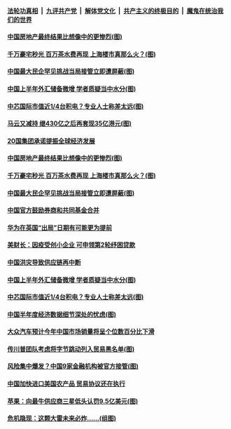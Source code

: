 

####  [法轮功真相](../../../../basic/blob/master/README.md?t=07200702) &nbsp;|&nbsp; [九评共产党](../../../../9ping.md/blob/master/README.md?t=07200702) &nbsp;|&nbsp; [解体党文化](../../../../jtdwh.md/blob/master/README.md?t=07200702)  &nbsp;|&nbsp; [共产主义的终极目的](../../../../gczydzjmd.md/blob/master/README.md?t=07200702) &nbsp;|&nbsp; [魔鬼在统治我们的世界](../../../../mgztzwmdsj.md/blob/master/README.md?t=07200702) 

#### [中国房地产最终结果比想像中的更惨烈(图)](../pages/p5/940161.md?t=07200702) 

#### [千万豪宅秒光 百万茶水费再现 上海楼市真那么火？(图)](../pages/p5/940171.md?t=07200702) 


#### [中国最大民企罕见挑战当局接管立即遭屏蔽(图)](../pages/p5/940143.md?t=07200702) 

#### [中国上半年外汇储备微增 学者质疑当中水分(图)](../pages/p5/940052.md?t=07200702) 

#### [中芯国际市值近1/4台积电？专业人士称差太远(图)](../pages/p5/940069.md?t=07200702) 

#### [马云又减持 继430亿之后再套现35亿港元(图)](../pages/p5/940225.md?t=07200702) 

#### [20国集团承诺提振全球经济发展](../pages/p5/940192.md?t=07200702) 

#### [中国房地产最终结果比想像中的更惨烈(图)](../pages/p5/940161.md?t=07200702) 

#### [千万豪宅秒光 百万茶水费再现 上海楼市真那么火？(图)](../pages/p5/940171.md?t=07200702) 


#### [中国最大民企罕见挑战当局接管立即遭屏蔽(图)](../pages/p5/940143.md?t=07200702) 

#### [中国官方鼓励券商和共同基金合并](../pages/p5/940141.md?t=07200702) 

#### [华为在英国“出局”日期有可能更为提前](../pages/p5/940140.md?t=07200702) 

#### [美财长：因疫受创小企业 可申领第2轮纾困贷款](../pages/p5/940081.md?t=07200702) 

#### [中国洪灾导致供应链再中断](../pages/p5/940080.md?t=07200702) 

#### [中国上半年外汇储备微增 学者质疑当中水分(图)](../pages/p5/940052.md?t=07200702) 

#### [中芯国际市值近1/4台积电？专业人士称差太远(图)](../pages/p5/940069.md?t=07200702) 

#### [中国半年度经济数据细节深处的忧虑(图)](../pages/p5/940056.md?t=07200702) 

#### [大众汽车预计今年中国市场销量将呈个位数百分比下滑](../pages/p5/940042.md?t=07200702) 

#### [传川普团队考虑将字节跳动列入贸易黑名单(图)](../pages/p5/940040.md?t=07200702) 

#### [风险集中爆发？中国9家金融机构被官方接管(图)](../pages/p5/940032.md?t=07200702) 


#### [中国加快进口美国农产品 贸易协议还在执行](../pages/p5/940027.md?t=07200702) 

#### [苹果：向最牛供应商三星低头认罚9.5亿美元(图)](../pages/p5/939976.md?t=07200702) 

#### [危机隐现：这颗大雷未来必炸……(组图)](../pages/p5/939957.md?t=07200702) 

